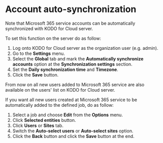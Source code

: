 # Account auto-synchronization

Note that Microsoft 365 service accounts can be automatically synchronized with KODO for Cloud server. 

To set this function on the server do as follow:

1. Log onto KODO for Cloud server as the organization user \(e.g. admin\).
2. Go to the **Settings** menu.
3. Select the **Global** tab and mark the **Automatically synchronize accounts** option at the **Synchronization settings** section.
4. Set the **Daily synchronization time** and **Timezone**.
5. Click the **Save** button.

From now on all new users added to Microsoft 365 service are also available on the users' list on KODO for Cloud server. 

If you want all new users created at Microsoft 365 service to be automatically added to the defined job, do as follow:

1. Select a job and choose  **Edit** from the **Options** menu.
2. Click **Selected entities** button. 
3. Click **Users** or **Sites** tab.
4.  Switch the **Auto-select users** or **Auto-select sites** option.
5. Click the **Back** button and click the **Save** button at the end.



 

